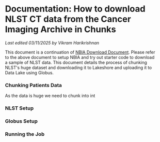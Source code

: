 # Documentation: How to download NLST CT data from the Cancer Imaging Archive in Chunks

*Last edited 03/11/2025 by Vikram Harikrishnan*

This document is a continuation of [NBIA Download Document](https://github.com/saluic/ai_he_lcs/blob/main/docs/doc_nbia_download.md). Please refer to the above document to setup NBIA and try out starter code to download a sample of NLST data. This document details the process of chunking NLST's huge dataset and downloading it to Lakeshore and uploading it to Data Lake using Globus.

### Chunking Patients Data

As the data is huge we need to chunk into int

### NLST Setup

### Globus Setup

### Running the Job


